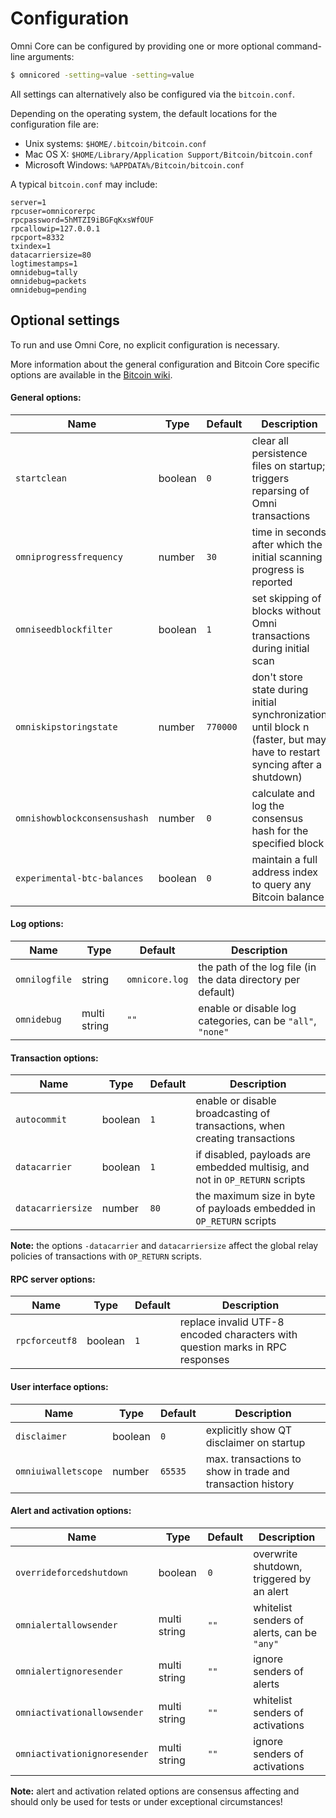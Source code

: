 Configuration
=============

Omni Core can be configured by providing one or more optional command-line arguments:
```bash
$ omnicored -setting=value -setting=value
```

All settings can alternatively also be configured via the `bitcoin.conf`.

Depending on the operating system, the default locations for the configuration file are:

- Unix systems: `$HOME/.bitcoin/bitcoin.conf`
- Mac OS X: `$HOME/Library/Application Support/Bitcoin/bitcoin.conf`
- Microsoft Windows: `%APPDATA%/Bitcoin/bitcoin.conf`

A typical `bitcoin.conf` may include:
```
server=1
rpcuser=omnicorerpc
rpcpassword=5hMTZI9iBGFqKxsWfOUF
rpcallowip=127.0.0.1
rpcport=8332
txindex=1
datacarriersize=80
logtimestamps=1
omnidebug=tally
omnidebug=packets
omnidebug=pending
```

## Optional settings

To run and use Omni Core, no explicit configuration is necessary.

More information about the general configuration and Bitcoin Core specific options are available in the [Bitcoin wiki](https://en.bitcoin.it/wiki/Running_Bitcoin).

#### General options:

| Name                         | Type         | Default        | Description                                                                     |
|------------------------------|--------------|----------------|---------------------------------------------------------------------------------|
| `startclean`                 | boolean      | `0`            | clear all persistence files on startup; triggers reparsing of Omni transactions |
| `omniprogressfrequency`      | number       | `30`           | time in seconds after which the initial scanning progress is reported           |
| `omniseedblockfilter`        | boolean      | `1`            | set skipping of blocks without Omni transactions during initial scan            |
| `omniskipstoringstate`       | number       | `770000`       | don't store state during initial synchronization until block n (faster, but may have to restart syncing after a shutdown) |
| `omnishowblockconsensushash` | number       | `0`            | calculate and log the consensus hash for the specified block                    |
| `experimental-btc-balances`  | boolean      | `0`            | maintain a full address index to query any Bitcoin balance                      |

#### Log options:

| Name                         | Type         | Default        | Description                                                                     |
|------------------------------|--------------|----------------|---------------------------------------------------------------------------------|
| `omnilogfile`                | string       | `omnicore.log` | the path of the log file (in the data directory per default)                    |
| `omnidebug`                  | multi string | `""`           | enable or disable log categories, can be `"all"`, `"none"`                      |

#### Transaction options:

| Name                         | Type         | Default        | Description                                                                     |
|------------------------------|--------------|----------------|---------------------------------------------------------------------------------|
| `autocommit`                 | boolean      | `1`            | enable or disable broadcasting of transactions, when creating transactions      |
| `datacarrier`                | boolean      | `1`            | if disabled, payloads are embedded multisig, and not in `OP_RETURN` scripts     |
| `datacarriersize`            | number       | `80`           | the maximum size in byte of payloads embedded in `OP_RETURN` scripts            |

**Note:** the options `-datacarrier` and `datacarriersize` affect the global relay policies of transactions with `OP_RETURN` scripts.

#### RPC server options:

| Name                         | Type         | Default        | Description                                                                     |
|------------------------------|--------------|----------------|---------------------------------------------------------------------------------|
| `rpcforceutf8`               | boolean      | `1`            | replace invalid UTF-8 encoded characters with question marks in RPC responses   |

#### User interface options:

| Name                         | Type         | Default        | Description                                                                     |
|------------------------------|--------------|----------------|---------------------------------------------------------------------------------|
| `disclaimer`                 | boolean      | `0`            | explicitly show QT disclaimer on startup                                        |
| `omniuiwalletscope`          | number       | `65535`        | max. transactions to show in trade and transaction history                      |

#### Alert and activation options:

| Name                         | Type         | Default        | Description                                                                     |
|------------------------------|--------------|----------------|---------------------------------------------------------------------------------|
| `overrideforcedshutdown`     | boolean      | `0`            | overwrite shutdown, triggered by an alert                                       |
| `omnialertallowsender`       | multi string | `""`           | whitelist senders of alerts, can be `"any"`                                     |
| `omnialertignoresender`      | multi string | `""`           | ignore senders of alerts                                                        |
| `omniactivationallowsender`  | multi string | `""`           | whitelist senders of activations                                                |
| `omniactivationignoresender` | multi string | `""`           | ignore senders of activations                                                   |

**Note:** alert and activation related options are consensus affecting and should only be used for tests or under exceptional circumstances!
